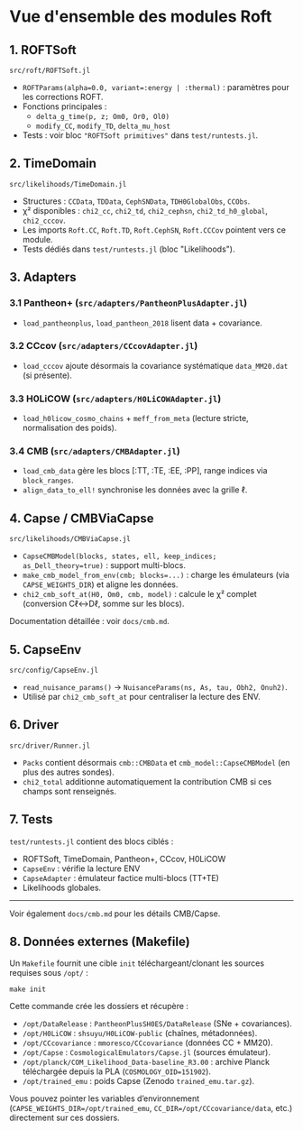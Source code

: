 # Vue d'ensemble des modules Roft

## 1. ROFTSoft

`src/roft/ROFTSoft.jl`
- `ROFTParams(alpha=0.0, variant=:energy | :thermal)` : paramètres pour les corrections ROFT.
- Fonctions principales :
  - `delta_g_time(p, z; Om0, Or0, Ol0)`
  - `modify_CC`, `modify_TD`, `delta_mu_host`
- Tests : voir bloc `"ROFTSoft primitives"` dans `test/runtests.jl`.

## 2. TimeDomain

`src/likelihoods/TimeDomain.jl`
- Structures : `CCData`, `TDData`, `CephSNData`, `TDH0GlobalObs`, `CCObs`.
- χ² disponibles : `chi2_cc`, `chi2_td`, `chi2_cephsn`, `chi2_td_h0_global`, `chi2_cccov`.
- Les imports `Roft.CC`, `Roft.TD`, `Roft.CephSN`, `Roft.CCCov` pointent vers ce module.
- Tests dédiés dans `test/runtests.jl` (bloc "Likelihoods").

## 3. Adapters

### 3.1 Pantheon+ (`src/adapters/PantheonPlusAdapter.jl`)
- `load_pantheonplus`, `load_pantheon_2018` lisent data + covariance.

### 3.2 CCcov (`src/adapters/CCcovAdapter.jl`)
- `load_cccov` ajoute désormais la covariance systématique `data_MM20.dat` (si présente).

### 3.3 H0LiCOW (`src/adapters/H0LiCOWAdapter.jl`)
- `load_h0licow_cosmo_chains` + `meff_from_meta` (lecture stricte, normalisation des poids).

### 3.4 CMB (`src/adapters/CMBAdapter.jl`)
- `load_cmb_data` gère les blocs [:TT, :TE, :EE, :PP], range indices via `block_ranges`.
- `align_data_to_ell!` synchronise les données avec la grille ℓ.

## 4. Capse / CMBViaCapse

`src/likelihoods/CMBViaCapse.jl`
- `CapseCMBModel(blocks, states, ell, keep_indices; as_Dell_theory=true)` : support multi-blocs.
- `make_cmb_model_from_env(cmb; blocks=...)` : charge les émulateurs (via `CAPSE_WEIGHTS_DIR`) et aligne les données.
- `chi2_cmb_soft_at(H0, Om0, cmb, model)` : calcule le χ² complet (conversion Cℓ↔Dℓ, somme sur les blocs).

Documentation détaillée : voir `docs/cmb.md`.

## 5. CapseEnv

`src/config/CapseEnv.jl`
- `read_nuisance_params()` → `NuisanceParams(ns, As, tau, Obh2, Onuh2)`.
- Utilisé par `chi2_cmb_soft_at` pour centraliser la lecture des ENV.

## 6. Driver

`src/driver/Runner.jl`
- `Packs` contient désormais `cmb::CMBData` et `cmb_model::CapseCMBModel` (en plus des autres sondes).
- `chi2_total` additionne automatiquement la contribution CMB si ces champs sont renseignés.

## 7. Tests

`test/runtests.jl` contient des blocs ciblés :
- ROFTSoft, TimeDomain, Pantheon+, CCcov, H0LiCOW
- `CapseEnv` : vérifie la lecture ENV
- `CapseAdapter` : émulateur factice multi-blocs (TT+TE)
- Likelihoods globales.

---
Voir également `docs/cmb.md` pour les détails CMB/Capse.

## 8. Données externes (Makefile)

Un `Makefile` fournit une cible `init` téléchargeant/clonant les sources requises sous `/opt/` :


```
make init
```

Cette commande crée les dossiers et récupère :

- `/opt/DataRelease` : `PantheonPlusSH0ES/DataRelease` (SNe + covariances).
- `/opt/H0LiCOW` : `shsuyu/H0LiCOW-public` (chaînes, métadonnées).
- `/opt/CCcovariance` : `mmoresco/CCcovariance` (données CC + MM20).
- `/opt/Capse` : `CosmologicalEmulators/Capse.jl` (sources émulateur).
- `/opt/planck/COM_Likelihood_Data-baseline_R3.00` : archive Planck téléchargée depuis la PLA (`COSMOLOGY_OID=151902`).
- `/opt/trained_emu` : poids Capse (Zenodo `trained_emu.tar.gz`).

Vous pouvez pointer les variables d’environnement (`CAPSE_WEIGHTS_DIR=/opt/trained_emu`, `CC_DIR=/opt/CCcovariance/data`, etc.) directement sur ces dossiers.
